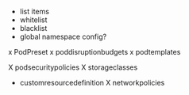 - list items
- whitelist
- blacklist
- global namespace config?

x PodPreset
x poddisruptionbudgets
x podtemplates


X podsecuritypolicies
X storageclasses
- customresourcedefinition
X networkpolicies

